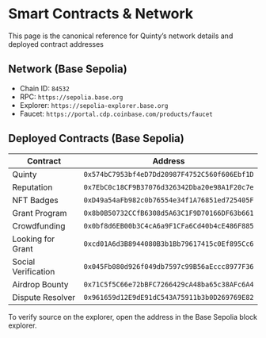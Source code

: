 # Smart Contracts & Network

This page is the canonical reference for Quinty’s network details and deployed contract addresses

## Network (Base Sepolia)

- Chain ID: `84532`
- RPC: `https://sepolia.base.org`
- Explorer: `https://sepolia-explorer.base.org`
- Faucet: `https://portal.cdp.coinbase.com/products/faucet`

## Deployed Contracts (Base Sepolia)

| Contract            | Address                                      |
| ------------------- | -------------------------------------------- |
| Quinty              | `0x574bC7953bf4eD7Dd20987F4752C560f606Ebf1D` |
| Reputation          | `0x7EbC0c18CF9B37076d326342Dba20e98A1F20c7e` |
| NFT Badges          | `0xD49a54aFb982c0b76554e34f1A76851ed725405F` |
| Grant Program       | `0x8b0B50732CCfB6308d5A63C1F9D70166DF63b661` |
| Crowdfunding        | `0x0bf8d6EB00b3C4cA6a9F1CFa6Cd40b4cE486F885` |
| Looking for Grant   | `0xcd01A6d3B8944080B3b1Bb79617415c0Ef895Cc6` |
| Social Verification | `0x045Fb080d926f049db7597c99B56aEccc8977F36` |
| Airdrop Bounty      | `0x71C5f5C66e72bBFC7266429cA48ba65c38AFc6A4` |
| Dispute Resolver    | `0x961659d12E9dE91dC543A75911b3b0D269769E82` |

To verify source on the explorer, open the address in the Base Sepolia block explorer.
